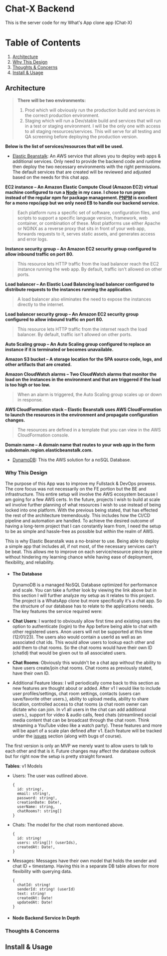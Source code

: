 # Chat-X Backend

This is the server code for my What's App clone app (Chat-X)

# Table of Contents

1. [Architecture](#architecture)
2. [Why This Design](#why-this-design)
3. [Thoughts & Concerns](#thoughts--concerns)
4. [Install & Usage](#install--usage)

## Architecture

> **There will be two environments:**
>
> 1. Prod which will obviously run the production build and services in the correct production environment.
> 2. Staging which will run a Dev/stable build and services that will run in a test or staging environment. I will be the only one with access to all staging resources/services. This will serve for all testing and QA screening before deploying the production version.

**Below is the list of services/resources that will be used.**

- [Elastic Beanstalk](https://aws.amazon.com/elasticbeanstalk/?gclid=CjwKCAiAmZGrBhAnEiwAo9qHicJp1-Vd40eYIgN__v_CSFRZSiPSwYVcx0CdyOqv9ttgTBSZ040TPxoCkxMQAvD_BwE&trk=b1c3dd7d-1b94-4b82-99e3-c1505e3a55fb&sc_channel=ps&ef_id=CjwKCAiAmZGrBhAnEiwAo9qHicJp1-Vd40eYIgN__v_CSFRZSiPSwYVcx0CdyOqv9ttgTBSZ040TPxoCkxMQAvD_BwE:G:s&s_kwcid=AL!4422!3!651737511569!e!!g!!amazon%20beanstalk!19845796021!146736269029):
  An AWS service that allows you to deploy web apps & additional services. Only need to provide the backend code and runtime then deploy the two necessary environments with the right permissions. The default services that are created will be reviewed and adjusted based on the needs for this chat app.

**EC2 instance – An Amazon Elastic Compute Cloud (Amazon EC2) virtual machine configured to run a [Node](https://nodejs.org/en) in my case. I chose to run pnpm instead of the regular npm for package management. [PNPM](https://pnpm.io/) is excellent for a mono repo/app but we only need EB to handle our backend service.**

> Each platform runs a specific set of software, configuration files, and scripts to support a specific language version, framework, web container, or combination of these. Most platforms use either Apache or NGINX as a reverse proxy that sits in front of your web app, forwards requests to it, serves static assets, and generates access and error logs.

**Instance security group – An Amazon EC2 security group configured to allow inbound traffic on port 80.**

> This resource lets HTTP traffic from the load balancer reach the EC2 instance running the web app. By default, traffic isn't allowed on other ports.

**Load balancer – An Elastic Load Balancing load balancer configured to distribute requests to the instances running the application.**

> A load balancer also eliminates the need to expose the instances directly to the internet.

**Load balancer security group – An Amazon EC2 security group configured to allow inbound traffic on port 80.**

> This resource lets HTTP traffic from the internet reach the load balancer. By default, traffic isn't allowed on other ports.

**Auto Scaling group – An Auto Scaling group configured to replace an instance if it is terminated or becomes unavailable.**

**Amazon S3 bucket – A storage location for the SPA source code, logs, and other artifacts that are created.**

**Amazon CloudWatch alarms – Two CloudWatch alarms that monitor the load on the instances in the environment and that are triggered if the load is too high or too low.**

> When an alarm is triggered, the Auto Scaling group scales up or down in response.

**AWS CloudFormation stack – Elastic Beanstalk uses AWS CloudFormation to launch the resources in the environment and propagate configuration changes.**

> The resources are defined in a template that you can view in the AWS CloudFormation console.

**Domain name – A domain name that routes to your web app in the form subdomain.region.elasticbeanstalk.com.**

- [DynamoDB](https://aws.amazon.com/dynamodb/): This the AWS solution for a noSQL Database.

### Why This Design

The purpose of this App was to improve my Fullstack & DevOps prowess. The core focus was not necessarily on the FE portion but the BE and infrastructure. This entire setup will involve the AWS ecosystem because I am going for a few AWS certs. In the future, projects I wish to build at scale wil involve further planning of what resources I wish to use instead of being locked into one platform. With the previous being stated, that has effected the rest of the architecture tremendously. This includes how the CI/CD pipeline and automation are handled. To achieve the desired outcome of having a long-term project that I can constantly learn from, I need the setup to be as simple and hassle-free as possible but within the realm of AWS.

This is why Elastic Beanstalk was a no-brainer to use. Being able to deploy a simple app that includes all, if not most, of the necessary services can't be beat. This allows me to improve on each service/resource piece by piece without hindering my learning chance while having ease of deployment, flexibility, and reliability.

- #### The Database

  DynamoDB is a managed NoSQL Database optimized for performance and scale. You can take a further look by viewing the link above but in this section I will further analyze my setup as it relates to this project. The project is a WhatsApp clone but more specifically it's a chat app. So the structure of our database has to relate to the applications needs. The key features the service required were:

- **Chat Users**: I wanted to obviously allow first time and existing users the option to authenticate (login) to the App before being able to chat with other registered users. Anon users will not be supported at this time (12/01/23). The users also would contain a userId as well as an associated chat ids. This would allow users to lookup each other and add them to chat rooms. So the chat rooms would have their own ID (chatId) that would be given out to all associated users.

- **Chat Rooms**: Obviously this wouldn't be a chat app without the ability to have users create/join chat rooms. Chat rooms as previously stated, have their own ID.

- Additional Feature Ideas: I will periodically come back to this section as new features are thought about or added. After v1 I would like to include user profiles/settings, chat room settings, contacts (users can save/favorite other users.), ability to upload media, ability to share location, controlled access to chat rooms (a chat room owner can dictate who can join. In v1 all users in the chat can add additional users.), support for video & audio calls, feed chats (streamlined social media content that can be broadcast through the chat room. Think streaming a YouTube video like a watch party). These features and more will be apart of a scale plan defined after v1. Each feature will be tracked under the [issues](https://github.com/king-media/Chat-X/issues) section (along with bugs of course).

The first version is only an MVP we merely want to allow users to talk to each other and that is it. Future changes may affect the database outlook but for right now the setup is pretty straight forward.

**Tables**: v1 Models

- Users: The user was outlined above.
  ```
  {
    id: string!,
    email: string!,
    password: string!,
    creationDate: Date!,
    userName: string,
    chatRooms?: string[]
  }
  ```
- Chats: The model for the chat room mentioned above.
  ```
  {
    id: string!
    users: string[]! (userIds),
    createdAt: Date!,
  }
  ```
- Messages: Messages have their own model that holds the sender and chat ID + timestamp. Having this in a separate DB table allows for more flexibility with querying data.
  ```
  {
    chatId: string!
    senderId: string! (userId)
    text: string!
    createdAt: Date!
    updatedAt: Date!
  }
  ```
- #### Node Backend Service In Depth

### Thoughts & Concerns

## Install & Usage
